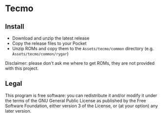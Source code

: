 # Tecmo

## Install

* Download and unzip the latest release
* Copy the release files to your Pocket
* Unzip ROMs and copy them to the `Assets/tecmo/common` directory (e.g. `Assets/tecmo/common/rygar`)

Disclaimer: please don't ask me where to get ROMs, they are not provided with this project.

## Legal

This program is free software: you can redistribute it and/or modify it under the terms of the GNU General Public License as published by the Free Software Foundation, either version 3 of the License, or (at your option) any later version.

